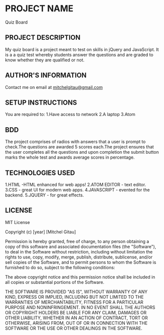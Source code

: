# PROJECT NAME

Quiz Board

## PROJECT DESCRIPTION

My quiz board is a project meant to test on skills in jQuery and JavaScript. It is a a quiz test whereby students answer the questions and are graded to know whether they are qualified or not.




## AUTHOR'S INFORMATION
Contact me on email at  mitchelgitau@gmail.com

## SETUP INSTRUCTIONS
You are required to:
1.Have access to network
2.A laptop
3.Atom


## BDD
The project comprises of radios with answers that a user is prompt to check.The questions are awarded 5 scores each.The project ensures that the user completes all the questions and upon completion the submit button marks the whole test and awards average scores in percentage.

## TECHNOLOGIES USED

1.HTML        -HTML enhanced for web apps!
2.ATOM EDITOR - text editor.
3.CSS         - great UI for modern web apps.
4.JAVASCRIPT  - evented for the backend.
5.JQUERY      - for great effects.


## LICENSE
MIT License

Copyright (c) [year] [Mitchel Gitau]

Permission is hereby granted, free of charge, to any person obtaining a copy
of this software and associated documentation files (the "Software"), to deal
in the Software without restriction, including without limitation the rights
to use, copy, modify, merge, publish, distribute, sublicense, and/or sell
copies of the Software, and to permit persons to whom the Software is
furnished to do so, subject to the following conditions:

The above copyright notice and this permission notice shall be included in all
copies or substantial portions of the Software.

THE SOFTWARE IS PROVIDED "AS IS", WITHOUT WARRANTY OF ANY KIND, EXPRESS OR
IMPLIED, INCLUDING BUT NOT LIMITED TO THE WARRANTIES OF MERCHANTABILITY,
FITNESS FOR A PARTICULAR PURPOSE AND NONINFRINGEMENT. IN NO EVENT SHALL THE
AUTHORS OR COPYRIGHT HOLDERS BE LIABLE FOR ANY CLAIM, DAMAGES OR OTHER
LIABILITY, WHETHER IN AN ACTION OF CONTRACT, TORT OR OTHERWISE, ARISING FROM,
OUT OF OR IN CONNECTION WITH THE SOFTWARE OR THE USE OR OTHER DEALINGS IN THE
SOFTWARE.
